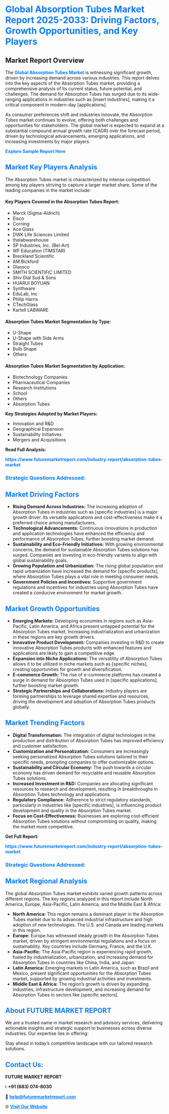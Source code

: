 <h1 style="color: #007BFF;">Global Absorption Tubes Market Report 2025-2033: Driving Factors, Growth Opportunities, and Key Players</h1>

<section id="overview">
<h2>Market Report Overview</h2>
<p>The <a href="https://www.futuremarketreport.com/industry-report/absorption-tubes-market" style="color: #007BFF; text-decoration: none;"><strong>Global Absorption Tubes Market</strong></a> is witnessing significant growth, driven by increasing demand across various industries. This report delves into the key aspects of the Absorption Tubes market, providing a comprehensive analysis of its current status, future potential, and challenges. The demand for Absorption Tubes has surged due to its wide-ranging applications in industries such as [insert industries], making it a critical component in modern-day [applications].</p>
<p>As consumer preferences shift and industries innovate, the Absorption Tubes market continues to evolve, offering both challenges and opportunities for stakeholders. The global market is expected to expand at a substantial compound annual growth rate (CAGR) over the forecast period, driven by technological advancements, emerging applications, and increasing investments by major players.</p>
</section>

<section id="overview">
<p><a href="https://www.futuremarketreport.com/request-sample/reportId=123401" style="color: #007BFF; text-decoration: none;"><strong>Explore Sample Report Here</strong></a></p>
</section>

<section id="key-players">
<h2 style="color: #007BFF;">Market Key Players Analysis</h2>
<p>The Absorption Tubes market is characterized by intense competition among key players striving to capture a larger market share. Some of the leading companies in the market include:</p>
<h4>Key Players Covered in the Absorption Tubes Report:</h4>
<ul><li>Merck (Sigma-Aldrich)</li><li>Eisco</li><li>Corning</li><li>Ace Glass</li><li>DWK Life Sciences Limited</li><li>thelabwarehouse</li><li>SP Industries, Inc. (Bel-Art)</li><li>WF Education (TIMSTAR)</li><li>Breckland Scientific</li><li>AM Bickford</li><li>Glassco</li><li>SMITH SCIENTIFIC LIMITED</li><li>Shiv Dial Sud &amp; Sons</li><li>HUARUI BOYUAN</li><li>Synthware</li><li>EduLab, Inc</li><li>Philip Harris</li><li>CTechGlass</li><li>Kartell LABWARE</li></ul>
<h4>Absorption Tubes Market Segmentation by Type:</h4>
<ul><li>U-Shape</li><li>U-Shape with Side Arms</li><li>Straight Tubes</li><li>Bulb Shape</li><li>Others</li></ul>

<h4>Absorption Tubes Market Segmentation by Application:</h4>
<ul><li>Biotechnology Companies</li><li>Pharmaceutical Companies</li><li>Research Institutions</li><li>School</li><li>Others</li><li>Absorption Tubes</li></ul>
<p><strong>Key Strategies Adopted by Market Players:</strong></p>
<ul>
<li>Innovation and R&D</li>
<li>Geographical Expansion</li>
<li>Sustainability Initiatives</li>
<li>Mergers and Acquisitions</li>
</ul>
</section>

<section>
<p><strong>Read Full Analysis: </strong></p><a href="https://www.futuremarketreport.com/industry-report/absorption-tubes-market" style="color: #007BFF; text-decoration: none;"><strong>https://www.futuremarketreport.com/industry-report/absorption-tubes-market</strong></a>
<h3 style="color: #007BFF;">Strategic Questions Addressed:</h3>
</section>

<section id="driving-factors">
<h2 style="color: #007BFF;">Market Driving Factors</h2>
<ul>
<li><strong>Rising Demand Across Industries:</strong> The increasing adoption of Absorption Tubes in industries such as [specific industries] is a major growth driver. Its versatile applications and cost-effectiveness make it a preferred choice among manufacturers.</li>
<li><strong>Technological Advancements:</strong> Continuous innovations in production and application technologies have enhanced the efficiency and performance of Absorption Tubes, further boosting market demand.</li>
<li><strong>Sustainability and Eco-Friendly Initiatives:</strong> With growing environmental concerns, the demand for sustainable Absorption Tubes solutions has surged. Companies are investing in eco-friendly variants to align with global sustainability goals.</li>
<li><strong>Growing Population and Urbanization:</strong> The rising global population and rapid urbanization have increased the demand for [specific products], where Absorption Tubes plays a vital role in meeting consumer needs.</li>
<li><strong>Government Policies and Incentives:</strong> Supportive government regulations and incentives for industries using Absorption Tubes have created a conducive environment for market growth.</li>
</ul>
</section>

<section id="growth-opportunities">
<h2 style="color: #007BFF;">Market Growth Opportunities</h2>
<ul>
<li><strong>Emerging Markets:</strong> Developing economies in regions such as Asia-Pacific, Latin America, and Africa present untapped potential for the Absorption Tubes market. Increasing industrialization and urbanization in these regions are key growth drivers.</li>
<li><strong>Innovative Product Development:</strong> Companies investing in R&D to create innovative Absorption Tubes products with enhanced features and applications are likely to gain a competitive edge.</li>
<li><strong>Expansion into Niche Applications:</strong> The versatility of Absorption Tubes allows it to be utilized in niche markets such as [specific niches], creating opportunities for growth and diversification.</li>
<li><strong>E-commerce Growth:</strong> The rise of e-commerce platforms has created a surge in demand for Absorption Tubes used in [specific applications], further boosting market growth.</li>
<li><strong>Strategic Partnerships and Collaborations:</strong> Industry players are forming partnerships to leverage shared expertise and resources, driving the development and adoption of Absorption Tubes products globally.</li>
</ul>
</section>

<section id="trending-factors">
<h2 style="color: #007BFF;">Market Trending Factors</h2>
<ul>
<li><strong>Digital Transformation:</strong> The integration of digital technologies in the production and distribution of Absorption Tubes has improved efficiency and customer satisfaction.</li>
<li><strong>Customization and Personalization:</strong> Consumers are increasingly seeking personalized Absorption Tubes solutions tailored to their specific needs, prompting companies to offer customizable options.</li>
<li><strong>Sustainability and Circular Economy:</strong> The push towards a circular economy has driven demand for recyclable and reusable Absorption Tubes solutions.</li>
<li><strong>Increased Investment in R&D:</strong> Companies are allocating significant resources to research and development, resulting in breakthroughs in Absorption Tubes technology and applications.</li>
<li><strong>Regulatory Compliance:</strong> Adherence to strict regulatory standards, particularly in industries like [specific industries], is influencing product development and quality in the Absorption Tubes market.</li>
<li><strong>Focus on Cost-Effectiveness:</strong> Businesses are exploring cost-efficient Absorption Tubes solutions without compromising on quality, making the market more competitive.</li>
</ul>
</section>

<section>
<p><strong>Get Full Report: </strong></p><a href="https://www.futuremarketreport.com/industry-report/absorption-tubes-market" style="color: #007BFF; text-decoration: none;"><strong>https://www.futuremarketreport.com/industry-report/absorption-tubes-market</strong></a>
<h3 style="color: #007BFF;">Strategic Questions Addressed:</h3>
</section>


<section id="regional-analysis">
<h2 style="color: #007BFF;">Market Regional Analysis</h2>
<p>The global Absorption Tubes market exhibits varied growth patterns across different regions. The key regions analyzed in this report include North America, Europe, Asia-Pacific, Latin America, and the Middle East & Africa:</p>
<ul>
<li><strong>North America:</strong> This region remains a dominant player in the Absorption Tubes market due to its advanced industrial infrastructure and high adoption of new technologies. The U.S. and Canada are leading markets in this region.</li>
<li><strong>Europe:</strong> Europe has witnessed steady growth in the Absorption Tubes market, driven by stringent environmental regulations and a focus on sustainability. Key countries include Germany, France, and the U.K.</li>
<li><strong>Asia-Pacific:</strong> The Asia-Pacific region is experiencing rapid growth, fueled by industrialization, urbanization, and increasing demand for Absorption Tubes in countries like China, India, and Japan.</li>
<li><strong>Latin America:</strong> Emerging markets in Latin America, such as Brazil and Mexico, present significant opportunities for the Absorption Tubes market, supported by growing industrial activities and investments.</li>
<li><strong>Middle East & Africa:</strong> The region’s growth is driven by expanding industries, infrastructure development, and increasing demand for Absorption Tubes in sectors like [specific sectors].</li>
</ul>
</section>

<footer>
<h2 style="color: #007BFF;">About FUTURE MARKET REPORT</h2>
<p>We are a trusted name in market research and advisory services, delivering actionable insights and strategic support to businesses across diverse industries. Our expertise lies in offering:</p>

<p>Stay ahead in today’s competitive landscape with our tailored research solutions.</p>

<h2 style="color: #007BFF;">Contact Us:</h2>
<p><strong>FUTURE MARKET REPORT</strong></p>
<p>📞 <strong>+91 (883) 074-8030</strong></p>
<p>📧 <strong><a href="mailto:help@futuremarketreport.com" style="color: #007BFF;">help@futuremarketreport.com</a></strong></p>
<p>🌐 <strong><a href="https://www.futuremarketreport.com/" style="color: #007BFF;">Visit Our Website</a></strong></p>
</footer>